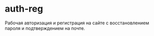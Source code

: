 # auth-reg

Рабочая авторизация и регистрация на сайте с восстановлением пароля и подтверждением на почте. <br>
